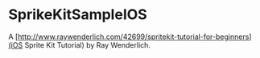 SprikeKitSampleIOS
==================

A [http://www.raywenderlich.com/42699/spritekit-tutorial-for-beginners](iOS Sprite Kit Tutorial) by Ray Wenderlich.
